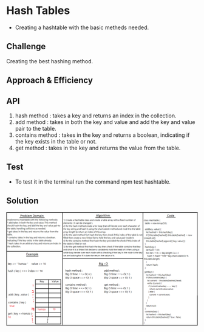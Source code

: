 # Hash Tables

* Creating a hashtable with the basic metheds needed.

## Challenge

Creating the best hashing method.

## Approach & Efficiency
<!-- What approach did you take? Why? What is the Big O space/time for this approach? -->

## API
<!-- Embedded whiteboard image -->

1) hash method : takes a key and returns an index in the collection.
2) add method : takes in both the key and value and add the key and value pair to the table.
3) contains method : takes in the key and returns a boolean, indicating if the key exists in the table or not.
4) get method : takes in the key and returns the value from the table.

## Test 

* To test it in the terminal run the command npm test hashtable.

## Solution
![uml](../../assets/hash.png)